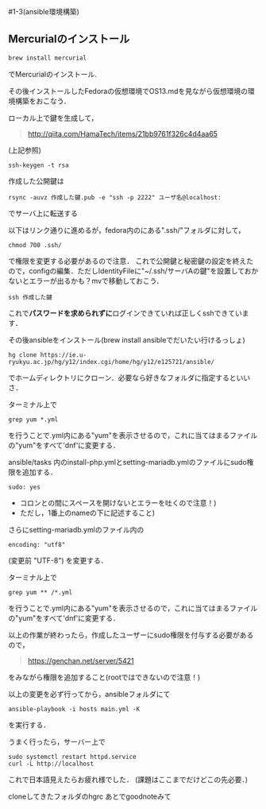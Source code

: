 #1-3(ansible環境構築)
## Mercurialのインストール
```sh
brew install mercurial
```

でMercurialのインストール.

その後インストールしたFedoraの仮想環境でOS13.mdを見ながら仮想環境の環境構築をおこなう．

ローカル上で鍵を生成して，
> http://qiita.com/HamaTech/items/21bb9761f326c4d4aa65

(上記参照)

```
ssh-keygen -t rsa
```
作成した公開鍵は

```
rsync -auvz 作成した鍵.pub -e "ssh -p 2222" ユーザ名@localhost:
```
でサーバ上に転送する

以下はリンク通りに進めるが，fedora内のにある".ssh/"フォルダに対して，

```
chmod 700 .ssh/
```

で権限を変更する必要があるので注意．
これで公開鍵と秘密鍵の設定を終えたので，configの編集．ただしIdentityFileに"~/.ssh/サーバAの鍵"を設置しておかないとエラーが出るかも？mvで移動しておこう．

```
ssh 作成した鍵
```
これで<b>パスワードを求められずに</b>ログインできていれば正しくsshできています．

その後ansibleをインストール(brew install ansibleでだいたい行けるっしょ)

```
hg clone https://ie.u-ryukyu.ac.jp/hg/y12/index.cgi/home/hg/y12/e125721/ansible/  
```

でホームディレクトリにクローン．必要なら好きなフォルダに指定するといいさ．

ターミナル上で

```
grep yum *.yml
``` 

を行うことで.yml内にある"yum"を表示させるので，これに当てはまるファイルの"yum"をすべて'dnf'に変更する．

ansible/tasks 内のinstall-php.ymlとsetting-mariadb.ymlのファイルにsudo権限を追加する．
```
sudo: yes
```

+ コロンとの間にスペースを開けないとエラーを吐くので注意！)
+ ただし，1番上のnameの下に記述すること)

さらにsetting-mariadb.ymlのファイル内の
```
encoding: "utf8"
```
(変更前 "UTF-8")
を変更する．

ターミナル上で

```
grep yum ** /*.yml
``` 

を行うことで.yml内にある"yum"を表示させるので，これに当てはまるファイルの"yum"をすべて'dnf'に変更する．

以上の作業が終わったら，作成したユーザーにsudo権限を付与する必要があるので，
> https://genchan.net/server/5421

をみながら権限を追加すること(rootではできないので注意！)

以上の変更を必ず行ってから，ansibleフォルダにて

```
ansible-playbook -i hosts main.yml -K
```
を実行する．

うまく行ったら，サーバー上で

```
sudo systemctl restart httpd.service
curl -L http://localhost
```
これで日本語見えたらお疲れ様でした．
(課題はここまでだけどこの先必要．)

cloneしてきたフォルダのhgrc
あとでgoodnoteみて


